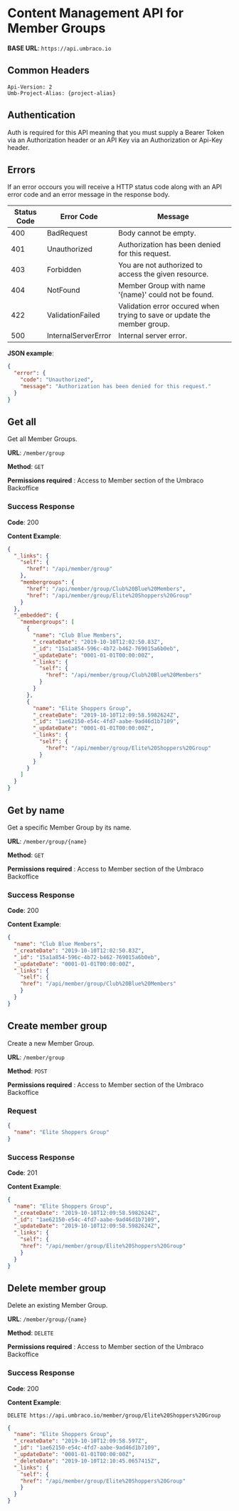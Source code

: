 # Content Management API for Member Groups

**BASE URL**: `https://api.umbraco.io`

## Common Headers

```http
Api-Version: 2
Umb-Project-Alias: {project-alias}
```

## Authentication

Auth is required for this API meaning that you must supply a Bearer Token via an Authorization header or an API Key via an Authorization or Api-Key header.

## Errors

If an error occours you will receive a HTTP status code along with an API error code and an error message in the response body.

| Status Code | Error Code           | Message                                                                  |
| ----------- | -------------------- | ------------------------------------------------------------------------ |
| 400         | BadRequest           | Body cannot be empty.                                                    |
| 401         | Unauthorized         | Authorization has been denied for this request.                          |
| 403         | Forbidden            | You are not authorized to access the given resource.                     |
| 404         | NotFound             | Member Group with name '{name}' could not be found.                      |
| 422         | ValidationFailed     | Validation error occured when trying to save or update the member group. |
| 500         | InternalServerError  | Internal server error.                                                   |

**JSON example**:

```json
{
  "error": {
    "code": "Unauthorized",
    "message": "Authorization has been denied for this request."
  }
}
```

## Get all

Get all Member Groups.

**URL**: `/member/group`

**Method**: `GET`

**Permissions required** : Access to Member section of the Umbraco Backoffice

### Success Response

**Code**: 200

**Content Example**:

```json
{
  "_links": {
    "self": {
      "href": "/api/member/group"
    },
    "membergroups": {
      "href": "/api/member/group/Club%20Blue%20Members",
      "href": "/api/member/group/Elite%20Shoppers%20Group"
    }
  },
  "_embedded": {
    "membergroups": [
      {
        "name": "Club Blue Members",
        "_createDate": "2019-10-10T12:02:50.83Z",
        "_id": "15a1a854-596c-4b72-b462-769015a6b0eb",
        "_updateDate": "0001-01-01T00:00:00Z",
        "_links": {
          "self": {
            "href": "/api/member/group/Club%20Blue%20Members"
          }
        }
      },
      {
        "name": "Elite Shoppers Group",
        "_createDate": "2019-10-10T12:09:58.5982624Z",
        "_id": "1ae62150-e54c-4fd7-aabe-9ad46d1b7109",
        "_updateDate": "0001-01-01T00:00:00Z",
        "_links": {
          "self": {
            "href": "/api/member/group/Elite%20Shoppers%20Group"
          }
        }
      }
    ]
  }
}
```

## Get by name

Get a specific Member Group by its name.

**URL**: `/member/group/{name}`

**Method**: `GET`

**Permissions required** : Access to Member section of the Umbraco Backoffice

### Success Response

**Code**: 200

**Content Example**:

```json
{
  "name": "Club Blue Members",
  "_createDate": "2019-10-10T12:02:50.83Z",
  "_id": "15a1a854-596c-4b72-b462-769015a6b0eb",
  "_updateDate": "0001-01-01T00:00:00Z",
  "_links": {
    "self": {
    "href": "/api/member/group/Club%20Blue%20Members"
    }
  }
}
```

## Create member group

Create a new Member Group.

**URL**: `/member/group`

**Method**: `POST`

**Permissions required** : Access to Member section of the Umbraco Backoffice

### Request

```json
{
  "name": "Elite Shoppers Group"
}
```

### Success Response

**Code**: 201

**Content Example**:

```json
{
  "name": "Elite Shoppers Group",
  "_createDate": "2019-10-10T12:09:58.5982624Z",
  "_id": "1ae62150-e54c-4fd7-aabe-9ad46d1b7109",
  "_updateDate": "2019-10-10T12:09:58.5982624Z",
  "_links": {
    "self": {
    "href": "/api/member/group/Elite%20Shoppers%20Group"
    }
  }
}
```

## Delete member group

Delete an existing Member Group.

**URL**: `/member/group/{name}`

**Method**: `DELETE`

**Permissions required** : Access to Member section of the Umbraco Backoffice

### Success Response

**Code**: 200

**Content Example**:

`DELETE https://api.umbraco.io/member/group/Elite%20Shoppers%20Group`

```json
{
  "name": "Elite Shoppers Group",
  "_createDate": "2019-10-10T12:09:58.597Z",
  "_id": "1ae62150-e54c-4fd7-aabe-9ad46d1b7109",
  "_updateDate": "0001-01-01T00:00:00Z",
  "_deleteDate": "2019-10-10T12:10:45.0657415Z",
  "_links": {
    "self": {
    "href": "/api/member/group/Elite%20Shoppers%20Group"
    }
  }
}
```
